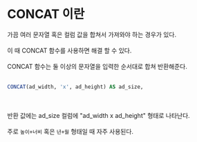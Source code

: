# CONCAT 이란

가끔 여러 문자열 혹은 컬럼 값을 합쳐서 가져와야 하는 경우가 있다.<br><br>
이 때 CONCAT 함수를 사용하면 해결 할 수 있다.<br><br>
CONCAT 함수는 둘 이상의 문자열을 입력한 순서대로 합쳐 반환해준다.<br><br>

~~~~sql
CONCAT(ad_width, 'x', ad_height) AS ad_size,
~~~~

<br><br>
반환 값에는 ad_size 컬럼에 "ad_width x ad_height" 형태로 나타난다.<br><br>
주로 `높이+너비` 혹은 `년+월` 형태일 때 자주 사용된다.<br><br>
